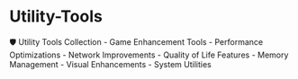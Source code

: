 # Utility-Tools
🛡️ Utility Tools Collection - Game Enhancement Tools - Performance Optimizations - Network Improvements - Quality of Life Features - Memory Management - Visual Enhancements - System Utilities
